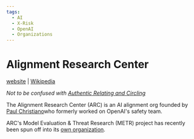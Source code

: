 ```yaml
---
tags:
  - AI
  - X-Risk
  - OpenAI
  - Organizations
---
```

# Alignment Research Center

[website](https://www.alignment.org) | [Wikipedia](https://en.wikipedia.org/wiki/Alignment_Research_Center) 

_Not to be confused with [Authentic Relating and Circling](ARC.md)_

The Alignment Research Center (ARC) is an AI alignment org founded by [Paul Christiano](https://paulfchristiano.com/ai/)who formerly worked on OpenAI's safety team.

ARC's Model Evaluation & Threat Research (METR) project has recently been spun off into its [own organization](https://metr.org/).